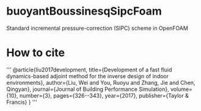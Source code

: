 # buoyantBoussinesqSipcFoam
Standard incremental pressure-correction (SIPC) scheme in OpenFOAM
# How to cite
'''
@article{liu2017development,
  title={Development of a fast fluid dynamics-based adjoint method for the inverse design of indoor environments},
  author={Liu, Wei and You, Ruoyu and Zhang, Jie and Chen, Qingyan},
  journal={Journal of Building Performance Simulation},
  volume={10},
  number={3},
  pages={326--343},
  year={2017},
  publisher={Taylor \& Francis}
}
'''
